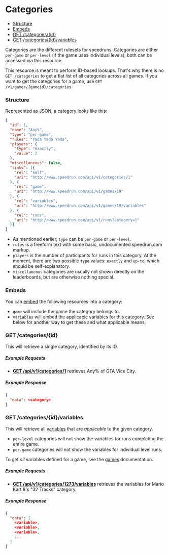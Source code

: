 # Categories

* [Structure](#structure)
* [Embeds](#embeds)
* [GET /categories/{id}](#get-categoriesid)
* [GET /categories/{id}/variables](#get-categoriesidvariables)

Categories are the different rulesets for speedruns. Categories are either ``per-game`` or ``per-level``
(if the game uses individual levels), both can be accessed via this resource.

This resource is meant to perform ID-based lookups. That's why there is no ``GET /categories`` to
get a flat list of all categories across all games. If you want to get the categories for a game,
use ``GET /v1/games/{gameid}/categories``.

### Structure

Represented as JSON, a category looks like this:

```json
{
  "id": 1,
  "name": "Any%",
  "type": "per-game",
  "rules": "Yada Yada Yada",
  "players": {
    "type": "exactly",
    "value": 2
  },
  "miscellaneous": false,
  "links": [{
    "rel": "self",
    "uri": "http://www.speedrun.com/api/v1/categories/1"
  }, {
    "rel": "game",
    "uri": "http://www.speedrun.com/api/v1/games/19"
  }, {
    "rel": "variables",
    "uri": "http://www.speedrun.com/api/v1/games/19/variables"
  }, {
    "rel": "runs",
    "uri": "http://www.speedrun.com/api/v1/runs?category=1"
  }]
}
```

* As mentioned earlier, ``type`` can be ``per-game`` or ``per-level``.
* ``rules`` is a freeform text with some basic, undocumented speedrun.com markup.
* ``players`` is the number of participants for runs in this category. At the moment, there are
  two possible ``type`` values: ``exactly`` and ``up-to``, which should be self-explanatory.
* ``miscellaneous`` categories are usually not shown directly on the leaderboards, but are otherwise
  nothing special.

### Embeds

You can [embed](embedding.md) the following resources into a category:

* ``game`` will include the game the category belongs to.
* ``variables`` will embed the applicable variables for this category. See below for another way
  to get these and what applicable means.

### GET /categories/{id}

This will retrieve a single category, identified by its ID.

##### Example Requests

* [**GET /api/v1/categories/1**](http://www.speedrun.com/api/v1/categories/1) retrieves Any% of
  GTA Vice City.

##### Example Response

```json
{
  "data": <category>
}
```

### GET /categories/{id}/variables

This will retrieve all [variables](variables.md) that are *applicable* to the given category.

* ``per-level`` categories will not show the variables for runs completing the entire game.
* ``per-game`` categories will not show the variables for individual level runs.

To get *all* variables defined for a game, see the [games](games.md) documentation.

##### Example Requests

* [**GET /api/v1/categories/1273/variables**](http://www.speedrun.com/api/v1/categories/1273/variables)
  retrieves the variables for Mario Kart 8's "32 Tracks" category.

##### Example Response

```json
{
  "data": [
    <variable>,
    <variable>,
    <variable>,
    ...
  ]
}
```
